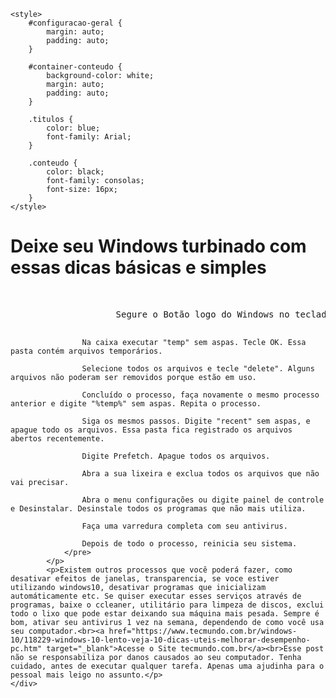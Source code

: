 <head>

    <style>
        #configuracao-geral {
            margin: auto;
            padding: auto;
        }

        #container-conteudo {
            background-color: white;
            margin: auto;
            padding: auto;
        }

        .titulos {
            color: blue;
            font-family: Arial;
        }

        .conteudo {
            color: black;
            font-family: consolas;
            font-size: 16px;
        }
    </style>

</head>
<body>
<div id="configuracao-geral">
    <div id="container-conteudo">
        <h1 class="titulos">Deixe seu Windows turbinado com essas dicas básicas e simples</h1>
            <br>
            <p class="conteudo">
                <pre>
                    Segure o Botão logo do Windows no teclado + a letra R (MOD+R).

                    Na caixa executar "temp" sem aspas. Tecle OK. Essa pasta contém arquivos temporários.

                    Selecione todos os arquivos e tecle "delete". Alguns arquivos não poderam ser removidos porque estão em uso.

                    Concluído o processo, faça novamente o mesmo processo anterior e digite "%temp%" sem aspas. Repita o processo.

                    Siga os mesmos passos. Digite "recent" sem aspas, e apague todo os arquivos. Essa pasta fica registrado os arquivos abertos recentemente.

                    Digite Prefetch. Apague todos os arquivos.

                    Abra a sua lixeira e exclua todos os arquivos que não vai precisar.
                    
                    Abra o menu configurações ou digite painel de controle e Desinstalar. Desinstale todos os programas que não mais utiliza.

                    Faça uma varredura completa com seu antivirus.

                    Depois de todo o processo, reinicia seu sistema.
                </pre>
            </p>
            <p>Existem outros processos que você poderá fazer, como desativar efeitos de janelas, transparencia, se voce estiver utilizando windows10, desativar programas que inicializam automáticamente etc. Se quiser executar esses serviços através de programas, baixe o ccleaner, utilitário para limpeza de discos, exclui todo o lixo que pode estar deixando sua máquina mais pesada. Sempre é bom, ativar seu antivirus 1 vez na semana, dependendo de como você usa seu computador.<br><a href="https://www.tecmundo.com.br/windows-10/118229-windows-10-lento-veja-10-dicas-uteis-melhorar-desempenho-pc.htm" target="_blank">Acesse o Site tecmundo.com.br</a><br>Esse post não se responsabiliza por danos causados ao seu computador. Tenha cuidado, antes de executar qualquer tarefa. Apenas uma ajudinha para o pessoal mais leigo no assunto.</p>
    </div>
</div>
</body>